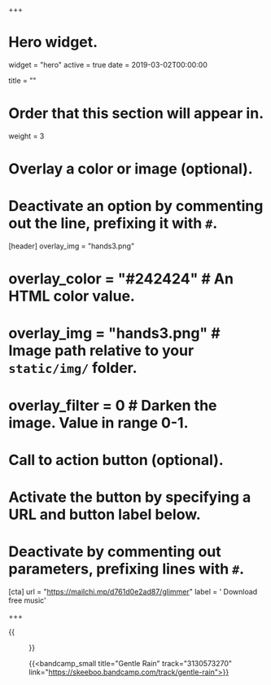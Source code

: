 +++
# Hero widget.
widget = "hero"
active = true
date = 2019-03-02T00:00:00

title = ""

# Order that this section will appear in.
weight = 3

# Overlay a color or image (optional).
#   Deactivate an option by commenting out the line, prefixing it with `#`.
[header]
overlay_img = "hands3.png"
#  overlay_color = "#242424"  # An HTML color value.
#  overlay_img = "hands3.png"  # Image path relative to your `static/img/` folder.
#  overlay_filter = 0  # Darken the image. Value in range 0-1.

# Call to action button (optional).
#   Activate the button by specifying a URL and button label below.
#   Deactivate by commenting out parameters, prefixing lines with `#`.

[cta]
url = "https://mailchi.mp/d761d0e2ad87/glimmer"
label = '<i class="fas fa-envelope"></i> Download free music'

+++


{{<figure src="/img/covers/GentleRain.jpg" width="320" link="https://distrokid.com/hyperfollow/skeeboo/gentle-rain" target="_blank">}}

{{<bandcamp_small title="Gentle Rain" track="3130573270" link="https://skeeboo.bandcamp.com/track/gentle-rain">}}